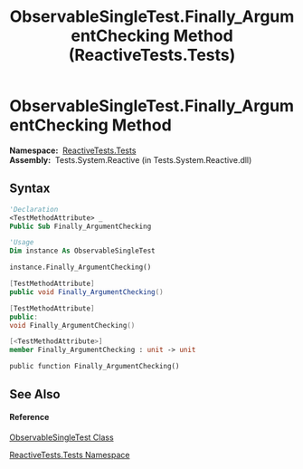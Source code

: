 ﻿---
title: ObservableSingleTest.Finally_ArgumentChecking Method  (ReactiveTests.Tests)
TOCTitle: Finally_ArgumentChecking Method
ms:assetid: M:ReactiveTests.Tests.ObservableSingleTest.Finally_ArgumentChecking
ms:mtpsurl: https://msdn.microsoft.com/en-us/library/reactivetests.tests.observablesingletest.finally_argumentchecking(v=VS.103)
ms:contentKeyID: 36619861
ms.date: 06/28/2011
mtps_version: v=VS.103
f1_keywords:
- ReactiveTests.Tests.ObservableSingleTest.Finally_ArgumentChecking
dev_langs:
- CSharp
- JScript
- VB
- FSharp
- c++
---

# ObservableSingleTest.Finally\_ArgumentChecking Method

**Namespace:**  [ReactiveTests.Tests](hh289046\(v=vs.103\).md)  
**Assembly:**  Tests.System.Reactive (in Tests.System.Reactive.dll)

## Syntax

``` vb
'Declaration
<TestMethodAttribute> _
Public Sub Finally_ArgumentChecking
```

``` vb
'Usage
Dim instance As ObservableSingleTest

instance.Finally_ArgumentChecking()
```

``` csharp
[TestMethodAttribute]
public void Finally_ArgumentChecking()
```

``` c++
[TestMethodAttribute]
public:
void Finally_ArgumentChecking()
```

``` fsharp
[<TestMethodAttribute>]
member Finally_ArgumentChecking : unit -> unit 
```

``` jscript
public function Finally_ArgumentChecking()
```

## See Also

#### Reference

[ObservableSingleTest Class](hh315143\(v=vs.103\).md)

[ReactiveTests.Tests Namespace](hh289046\(v=vs.103\).md)

